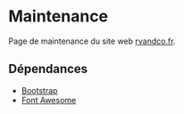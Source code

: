 # Maintenance
Page de maintenance du site web [rvandco.fr](https://rvandco.fr).

## Dépendances
* [Bootstrap](https://getbootstrap.com/)
* [Font Awesome](https://fontawesome.com/)